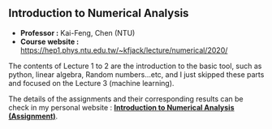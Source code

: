 ## Introduction to Numerical Analysis
* **Professor :** Kai-Feng, Chen (NTU)
* **Course website :** https://hep1.phys.ntu.edu.tw/~kfjack/lecture/numerical/2020/

The contents of Lecture 1 to 2 are the introduction to the basic tool, such as python, linear algebra, Random numbers…etc, and I just skipped these parts and focused on the Lecture 3 (machine learning).

The details of the assignments and their corresponding results can be check in my personal website : [**Introduction to Numerical Analysis (Assignment)**](https://hackmd.io/uwn4aO1VTa6XYs6nD3GdHQ?both#Introduction-to-Numerical-Analysis-Assignment).
